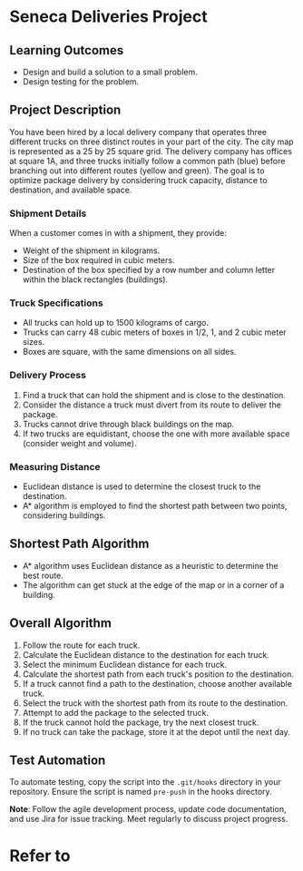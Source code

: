 # Seneca Deliveries Project

## Learning Outcomes
- Design and build a solution to a small problem.
- Design testing for the problem.

## Project Description

You have been hired by a local delivery company that operates three different trucks on three distinct routes in your part of the city. The city map is represented as a 25 by 25 square grid. The delivery company has offices at square 1A, and three trucks initially follow a common path (blue) before branching out into different routes (yellow and green). The goal is to optimize package delivery by considering truck capacity, distance to destination, and available space.

### Shipment Details
When a customer comes in with a shipment, they provide:
- Weight of the shipment in kilograms.
- Size of the box required in cubic meters.
- Destination of the box specified by a row number and column letter within the black rectangles (buildings).

### Truck Specifications
- All trucks can hold up to 1500 kilograms of cargo.
- Trucks can carry 48 cubic meters of boxes in 1/2, 1, and 2 cubic meter sizes.
- Boxes are square, with the same dimensions on all sides.

### Delivery Process
1. Find a truck that can hold the shipment and is close to the destination.
2. Consider the distance a truck must divert from its route to deliver the package.
3. Trucks cannot drive through black buildings on the map.
4. If two trucks are equidistant, choose the one with more available space (consider weight and volume).

### Measuring Distance
- Euclidean distance is used to determine the closest truck to the destination.
- A* algorithm is employed to find the shortest path between two points, considering buildings.

## Shortest Path Algorithm
- A* algorithm uses Euclidean distance as a heuristic to determine the best route.
- The algorithm can get stuck at the edge of the map or in a corner of a building.

## Overall Algorithm
1. Follow the route for each truck.
2. Calculate the Euclidean distance to the destination for each truck.
3. Select the minimum Euclidean distance for each truck.
4. Calculate the shortest path from each truck's position to the destination.
5. If a truck cannot find a path to the destination, choose another available truck.
6. Select the truck with the shortest path from its route to the destination.
7. Attempt to add the package to the selected truck.
8. If the truck cannot hold the package, try the next closest truck.
9. If no truck can take the package, store it at the depot until the next day.


## Test Automation
To automate testing, copy the script into the `.git/hooks` directory in your repository. Ensure the script is named `pre-push` in the hooks directory.

**Note**: Follow the agile development process, update code documentation, and use Jira for issue tracking. Meet regularly to discuss project progress.



# Refer to 